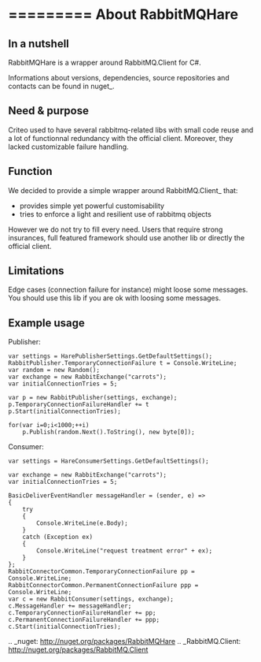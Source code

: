 =========
About RabbitMQHare
==================

In a nutshell
-------------

RabbitMQHare is a wrapper around RabbitMQ.Client for C#.

Informations about versions, dependencies, source repositories and contacts can
be found in nuget_.


Need & purpose
--------------

Criteo used to have several rabbitmq-related libs with small code reuse and a lot
of functionnal redundancy with the official client.
Moreover, they lacked customizable failure handling.

Function
--------

We decided to provide a simple wrapper around RabbitMQ.Client_ that:
- provides simple yet powerful customisability
- tries to enforce a light and resilient use of rabbitmq objects

However we do not try to fill every need. Users that require strong insurances,
full featured framework should use another lib or directly the official client.


Limitations
-----------

Edge cases (connection failure for instance) might loose some messages.
You should use this lib if you are ok with loosing some messages.


Example usage
-------------

Publisher:

```
var settings = HarePublisherSettings.GetDefaultSettings();
RabbitPublisher.TemporaryConnectionFailure t = Console.WriteLine;
var random = new Random();
var exchange = new RabbitExchange("carrots");
var initialConnectionTries = 5;

var p = new RabbitPublisher(settings, exchange);
p.TemporaryConnectionFailureHandler += t
p.Start(initialConnectionTries);

for(var i=0;i<1000;++i)
    p.Publish(random.Next().ToString(), new byte[0]);
```


Consumer:

```
var settings = HareConsumerSettings.GetDefaultSettings();

var exchange = new RabbitExchange("carrots");
var initialConnectionTries = 5;

BasicDeliverEventHandler messageHandler = (sender, e) =>
{
    try
    {
        Console.WriteLine(e.Body);
    }
    catch (Exception ex)
    {
        Console.WriteLine("request treatment error" + ex);
    }
};
RabbitConnectorCommon.TemporaryConnectionFailure pp = Console.WriteLine;
RabbitConnectorCommon.PermanentConnectionFailure ppp = Console.WriteLine;
var c = new RabbitConsumer(settings, exchange);
c.MessageHandler += messageHandler;
c.TemporaryConnectionFailureHandler += pp;
c.PermanentConnectionFailureHandler += ppp;
c.Start(initialConnectionTries);
```


.. _nuget: http://nuget.org/packages/RabbitMQHare
.. _RabbitMQ.Client: http://nuget.org/packages/RabbitMQ.Client
